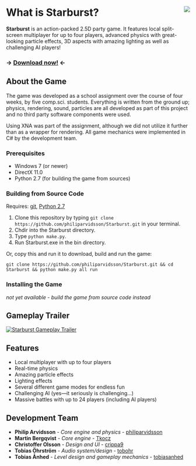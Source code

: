 # What is Starburst? <img align="right" src="assets/images/fab5-logo.png" />

**Starburst** is an action-packed 2.5D party game. It features local split-screen multiplayer for up to four players, advanced physics with great-looking particle effects, 3D aspects with amazing lighting as well as challenging AI players!

### -> [Download now!](http://github.com/philiparvidsson/Starburst/releases/) <-

## About the Game

The game was developed as a school assignment over the course of four weeks, by five comp.sci. students. Everything is written from the ground up; physics, rendering, sound, particles are all developed as part of this project and no third party software components were used.

Using XNA was part of the assignment, although we did not utilize it further than as a wrapper for rendering. All game mechanics were implemented in C# by the development team.

### Prerequisites

* Windows 7 (or newer)
* DirectX 11.0
* Python 2.7 (for building the game from sources)

### Building from Source Code

Requires: [git](https://git-scm.com/downloads), [Python 2.7](https://www.python.org/downloads/release/python-2712/)

1. Clone this repository by typing `git clone https://github.com/philiparvidsson/Starburst.git` in your terminal.
2. Chdir into the Starburst directory.
3. Type `python make.py`.
4. Run Starburst.exe in the bin directory.

Or, copy this and run it to download, build and run the game:

`git clone https://github.com/philiparvidsson/Starburst.git && cd Starburst && python make.py all run`

### Installing the Game

*not yet available - build the game from source code instead*

## Gameplay Trailer

[![Starburst Gameplay Trailer](https://img.youtube.com/vi/_eqN-0lsymg/0.jpg)](https://www.youtube.com/watch?v=_eqN-0lsymg)

## Features

* Local multiplayer with up to four players
* Real-time physics
* Amazing particle effects
* Lighting effects
* Several different game modes for endless fun
* Challenging AI (yes—it seriously is challenging...)
* Massive battles with up to 24 players (including AI players)

## Development Team

* **Philip Arvidsson** - *Core engine and physics* - [philiparvidsson](https://github.com/philiparvidsson)
* **Martin Bergqvist** - *Core engine* - [Tkocz](https://github.com/Tkocz)
* **Christoffer Olsson** - *Design and UI* - [crippa9](https://github.com/crippa9)
* **Tobias Öhrström** - *Audio system/design* - [tobohr](https://github.com/tobohr)
* **Tobias Ånhed** - *Level design and gameplay mechanics* - [tobiasanhed](https://github.com/tobiasanhed)
